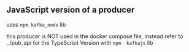 ## JavaScript version of a producer
uses  `npm kafka_node` lib

this producer is NOT used in the docker compose file, instead refer to ../pub_api for the TypeScript Version with `npm 	kafkajs` lib
